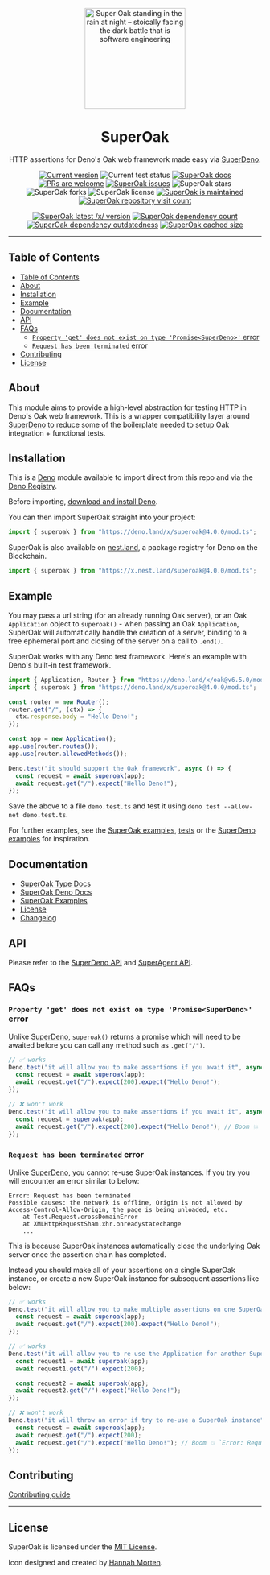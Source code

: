 <p align="center">
  <a href="https://www.linkedin.com/in/hannah-morten-b1218017a/"><img height="200" style="height: 200px;" src="https://github.com/asos-craigmorten/superoak/raw/main/.github/icon.png" alt="Super Oak standing in the rain at night – stoically facing the dark battle that is software engineering"></a>
  <h1 align="center">SuperOak</h1>
</p>
<p align="center">
  HTTP assertions for Deno's Oak web framework made easy via <a href="https://github.com/asos-craigmorten/superdeno">SuperDeno</a>.
</p>
<p align="center">
   <a href="https://github.com/asos-craigmorten/superoak/tags/"><img src="https://img.shields.io/github/tag/asos-craigmorten/superoak" alt="Current version" /></a>
   <img src="https://github.com/asos-craigmorten/superoak/workflows/Test/badge.svg" alt="Current test status" />
   <a href="https://doc.deno.land/https/deno.land/x/superoak/mod.ts"><img src="https://doc.deno.land/badge.svg" alt="SuperOak docs" /></a>
   <a href="http://makeapullrequest.com"><img src="https://img.shields.io/badge/PRs-welcome-brightgreen.svg" alt="PRs are welcome" /></a>
   <a href="https://github.com/asos-craigmorten/superoak/issues/"><img src="https://img.shields.io/github/issues/asos-craigmorten/superoak" alt="SuperOak issues" /></a>
   <img src="https://img.shields.io/github/stars/asos-craigmorten/superoak" alt="SuperOak stars" />
   <img src="https://img.shields.io/github/forks/asos-craigmorten/superoak" alt="SuperOak forks" />
   <img src="https://img.shields.io/github/license/asos-craigmorten/superoak" alt="SuperOak license" />
   <a href="https://GitHub.com/asos-craigmorten/superoak/graphs/commit-activity"><img src="https://img.shields.io/badge/Maintained%3F-yes-green.svg" alt="SuperOak is maintained" /></a>
   <a href="http://hits.dwyl.com/asos-craigmorten/superoak"><img src="http://hits.dwyl.com/asos-craigmorten/superoak.svg" alt="SuperOak repository visit count" /></a>
</p>
<p align="center">
   <a href="https://deno.land/x/superoak"><img src="https://img.shields.io/endpoint?url=https%3A%2F%2Fdeno-visualizer.danopia.net%2Fshields%2Flatest-version%2Fx%2Fsuperoak%2Fmod.ts" alt="SuperOak latest /x/ version" /></a>
   <a href="https://deno-visualizer.danopia.net/dependencies-of/https/deno.land/x/superoak/mod.ts"><img src="https://img.shields.io/endpoint?url=https%3A%2F%2Fdeno-visualizer.danopia.net%2Fshields%2Fdep-count%2Fx%2Fsuperoak%2Fmod.ts" alt="SuperOak dependency count" /></a>
   <a href="https://deno-visualizer.danopia.net/dependencies-of/https/deno.land/x/superoak/mod.ts"><img src="https://img.shields.io/endpoint?url=https%3A%2F%2Fdeno-visualizer.danopia.net%2Fshields%2Fupdates%2Fx%2Fsuperoak%2Fmod.ts" alt="SuperOak dependency outdatedness" /></a>
   <a href="https://deno-visualizer.danopia.net/dependencies-of/https/deno.land/x/superoak/mod.ts"><img src="https://img.shields.io/endpoint?url=https%3A%2F%2Fdeno-visualizer.danopia.net%2Fshields%2Fcache-size%2Fx%2Fsuperoak%2Fmod.ts" alt="SuperOak cached size" /></a>
</p>

---

## Table of Contents

- [Table of Contents](#table-of-contents)
- [About](#about)
- [Installation](#installation)
- [Example](#example)
- [Documentation](#documentation)
- [API](#api)
- [FAQs](#faqs)
  - [`Property 'get' does not exist on type 'Promise<SuperDeno>'` error](#property-get-does-not-exist-on-type-promisesuperdeno-error)
  - [`Request has been terminated` error](#request-has-been-terminated-error)
- [Contributing](#contributing)
- [License](#license)

## About

This module aims to provide a high-level abstraction for testing HTTP in Deno's Oak web framework. This is a wrapper compatibility layer around [SuperDeno](https://github.com/asos-craigmorten/superdeno) to reduce some of the boilerplate needed to setup Oak integration + functional tests.

## Installation

This is a [Deno](https://deno.land/) module available to import direct from this repo and via the [Deno Registry](https://deno.land/x).

Before importing, [download and install Deno](https://deno.land/#installation).

You can then import SuperOak straight into your project:

```ts
import { superoak } from "https://deno.land/x/superoak@4.0.0/mod.ts";
```

SuperOak is also available on [nest.land](https://nest.land/package/superoak), a package registry for Deno on the Blockchain.

```ts
import { superoak } from "https://x.nest.land/superoak@4.0.0/mod.ts";
```

## Example

You may pass a url string (for an already running Oak server), or an Oak `Application` object to `superoak()` - when passing an Oak `Application`, SuperOak will automatically handle the creation of a server, binding to a free ephemeral port and closing of the server on a call to `.end()`.

SuperOak works with any Deno test framework. Here's an example with Deno's built-in test framework.

```ts
import { Application, Router } from "https://deno.land/x/oak@v6.5.0/mod.ts";
import { superoak } from "https://deno.land/x/superoak@4.0.0/mod.ts";

const router = new Router();
router.get("/", (ctx) => {
  ctx.response.body = "Hello Deno!";
});

const app = new Application();
app.use(router.routes());
app.use(router.allowedMethods());

Deno.test("it should support the Oak framework", async () => {
  const request = await superoak(app);
  await request.get("/").expect("Hello Deno!");
});
```

Save the above to a file `demo.test.ts` and test it using `deno test --allow-net demo.test.ts`.

For further examples, see the [SuperOak examples](https://github.com/asos-craigmorten/superoak/blob/main/examples/README.md), [tests](https://github.com/asos-craigmorten/superoak/blob/main/test/superoak.test.ts) or the [SuperDeno examples](https://github.com/asos-craigmorten/superdeno#example) for inspiration.

## Documentation

- [SuperOak Type Docs](https://asos-craigmorten.github.io/superoak/)
- [SuperOak Deno Docs](https://doc.deno.land/https/deno.land/x/superoak/mod.ts)
- [SuperOak Examples](https://github.com/asos-craigmorten/superoak/blob/main/examples/README.md)
- [License](https://github.com/asos-craigmorten/superoak/blob/main/LICENSE.md)
- [Changelog](https://github.com/asos-craigmorten/superoak/blob/main/.github/CHANGELOG.md)

## API

Please refer to the [SuperDeno API](https://github.com/asos-craigmorten/superdeno#api) and [SuperAgent API](https://visionmedia.github.io/superagent/).

## FAQs

### `Property 'get' does not exist on type 'Promise<SuperDeno>'` error

Unlike [SuperDeno](https://github.com/asos-craigmorten/superdeno), `superoak()` returns a promise which will need to be awaited before you can call any method such as `.get("/")`.

```ts
// ✅ works
Deno.test("it will allow you to make assertions if you await it", async () => {
  const request = await superoak(app);
  await request.get("/").expect(200).expect("Hello Deno!");
});

// ❌ won't work
Deno.test("it will allow you to make assertions if you await it", async () => {
  const request = superoak(app);
  await request.get("/").expect(200).expect("Hello Deno!"); // Boom 💥 `Property 'get' does not exist on type 'Promise<SuperDeno>'`
});
```

### `Request has been terminated` error

Unlike [SuperDeno](https://github.com/asos-craigmorten/superdeno), you cannot re-use SuperOak instances. If you try you will encounter an error similar to below:

```console
Error: Request has been terminated
Possible causes: the network is offline, Origin is not allowed by Access-Control-Allow-Origin, the page is being unloaded, etc.
    at Test.Request.crossDomainError
    at XMLHttpRequestSham.xhr.onreadystatechange
    ...
```

This is because SuperOak instances automatically close the underlying Oak server once the assertion chain has completed.

Instead you should make all of your assertions on a single SuperOak instance, or create a new SuperOak instance for subsequent assertions like below:

```ts
// ✅ works
Deno.test("it will allow you to make multiple assertions on one SuperOak instance", async () => {
  const request = await superoak(app);
  await request.get("/").expect(200).expect("Hello Deno!");
});

// ✅ works
Deno.test("it will allow you to re-use the Application for another SuperOak instance", async () => {
  const request1 = await superoak(app);
  await request1.get("/").expect(200);

  const request2 = await superoak(app);
  await request2.get("/").expect("Hello Deno!");
});

// ❌ won't work
Deno.test("it will throw an error if try to re-use a SuperOak instance", async () => {
  const request = await superoak(app);
  await request.get("/").expect(200);
  await request.get("/").expect("Hello Deno!"); // Boom 💥 `Error: Request has been terminated`
});
```

## Contributing

[Contributing guide](https://github.com/asos-craigmorten/superoak/blob/main/.github/CONTRIBUTING.md)

---

## License

SuperOak is licensed under the [MIT License](./LICENSE.md).

Icon designed and created by [Hannah Morten](https://www.linkedin.com/in/hannah-morten-b1218017a/).
